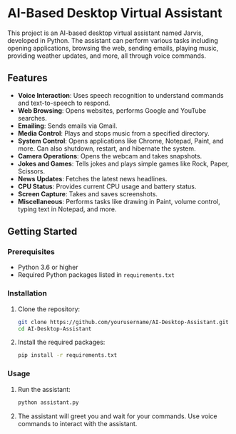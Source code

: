 # AI-Based Desktop Virtual Assistant

This project is an AI-based desktop virtual assistant named Jarvis, developed in Python. The assistant can perform various tasks including opening applications, browsing the web, sending emails, playing music, providing weather updates, and more, all through voice commands.

## Features

- **Voice Interaction**: Uses speech recognition to understand commands and text-to-speech to respond.
- **Web Browsing**: Opens websites, performs Google and YouTube searches.
- **Emailing**: Sends emails via Gmail.
- **Media Control**: Plays and stops music from a specified directory.
- **System Control**: Opens applications like Chrome, Notepad, Paint, and more. Can also shutdown, restart, and hibernate the system.
- **Camera Operations**: Opens the webcam and takes snapshots.
- **Jokes and Games**: Tells jokes and plays simple games like Rock, Paper, Scissors.
- **News Updates**: Fetches the latest news headlines.
- **CPU Status**: Provides current CPU usage and battery status.
- **Screen Capture**: Takes and saves screenshots.
- **Miscellaneous**: Performs tasks like drawing in Paint, volume control, typing text in Notepad, and more.

## Getting Started

### Prerequisites

- Python 3.6 or higher
- Required Python packages listed in `requirements.txt`

### Installation

1. Clone the repository:
    ```sh
    git clone https://github.com/yourusername/AI-Desktop-Assistant.git
    cd AI-Desktop-Assistant
    ```

2. Install the required packages:
    ```sh
    pip install -r requirements.txt
    ```

### Usage

1. Run the assistant:
    ```sh
    python assistant.py
    ```

2. The assistant will greet you and wait for your commands. Use voice commands to interact with the assistant.

